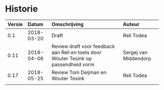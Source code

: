 # Historie

| Versie | Datum | Omschrijving | Auteur |
| :--- | :--- | :--- | :--- |
| 0.1 | 2018-03-20 | Draft | Reli Todea |
| 0.11 | 2018-04-06 | Review draft voor feedback aan Reli en toets door Wouter Tesink op passendheid vorm | Sergej van Middendorp |
| 0.17 | 2018-05-25 | Review Tom Deijman en Wouter Tesink | Reli Todea |
|  |  |  |  |

